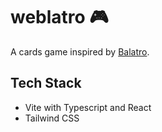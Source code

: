 # weblatro 🎮

A cards game inspired by [Balatro](https://www.playbalatro.com).

## Tech Stack

- Vite with Typescript and React
- Tailwind CSS
